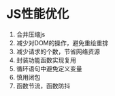 # JS性能优化
1. 合并压缩js
2. 减少对DOM的操作，避免重绘重排
3. 减少请求的个数，节省网络资源
4. 封装功能函数实现复用
5. 循环语句中避免定义变量
6. 慎用闭包
7. 函数节流，函数防抖